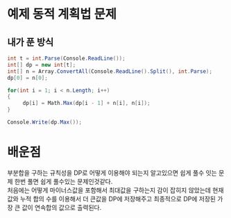 # 예제 동적 계획법 문제

## 내가 푼 방식
``` cs
int t = int.Parse(Console.ReadLine());
int[] dp = new int[t];
int[] n = Array.ConvertAll(Console.ReadLine().Split(), int.Parse);
dp[0] = n[0];

for(int i = 1; i < n.Length; i++)
{
     dp[i] = Math.Max(dp[i - 1] + n[i], n[i]);
}

Console.Write(dp.Max());
```

# 배운점
부분합을 구하는 규칙성을 DP로 어떻게 이용해야 되는지 알고있으면 쉽게 풀수 잇는 문제 한번 풀면 쉽게 풀수있는 문제인것같다.  
처음에는 어떻게 마이너스값을 포함해서 최대값을 구하는지 감이 잡히지 않았는데 현재 값와 누적 합의 수를 이용해서 더 큰값을 DP에 저장해주고 최종적으로 DP에 저장된 가장 큰 값이 연속합의 값으로 출력된다.  







